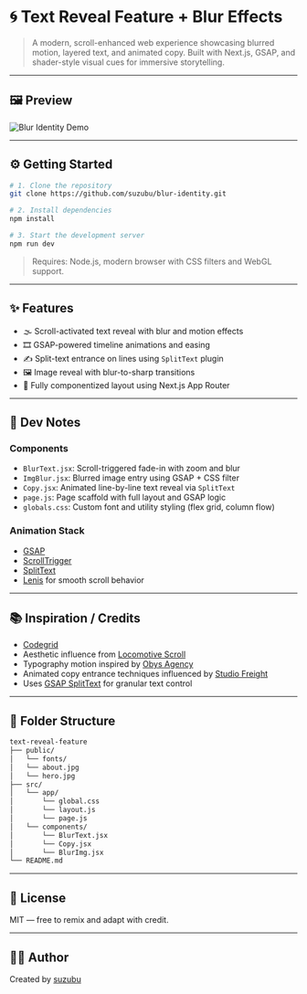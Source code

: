 # 🌀 Text Reveal Feature + Blur Effects
> A modern, scroll-enhanced web experience showcasing blurred motion, layered text, and animated copy. Built with Next.js, GSAP, and shader-style visual cues for immersive storytelling.

---

## 🖼 Preview

![Blur Identity Demo](media/text-reveal.gif)

---

## ⚙️ Getting Started

```bash
# 1. Clone the repository
git clone https://github.com/suzubu/blur-identity.git

# 2. Install dependencies
npm install

# 3. Start the development server
npm run dev
```

> Requires: Node.js, modern browser with CSS filters and WebGL support.

---

## ✨ Features

- 🌫️ Scroll-activated text reveal with blur and motion effects
- 🎞 GSAP-powered timeline animations and easing
- ✍️ Split-text entrance on lines using `SplitText` plugin
- 🖼 Image reveal with blur-to-sharp transitions
- 🧠 Fully componentized layout using Next.js App Router

---

## 🧠 Dev Notes

### Components
- `BlurText.jsx`: Scroll-triggered fade-in with zoom and blur
- `ImgBlur.jsx`: Blurred image entry using GSAP + CSS filter
- `Copy.jsx`: Animated line-by-line text reveal via `SplitText`
- `page.js`: Page scaffold with full layout and GSAP logic
- `globals.css`: Custom font and utility styling (flex grid, column flow)

### Animation Stack
- [GSAP](https://greensock.com/gsap/)
- [ScrollTrigger](https://greensock.com/scrolltrigger/)
- [SplitText](https://greensock.com/splittext/)
- [Lenis](https://github.com/studio-freight/lenis) for smooth scroll behavior

---

## 📚 Inspiration / Credits
- [Codegrid](https://www.youtube.com/watch?v=4A0dP8yMwD8)
- Aesthetic influence from [Locomotive Scroll](https://locomotivemtl.github.io/locomotive-scroll/)
- Typography motion inspired by [Obys Agency](https://obys.agency/)
- Animated copy entrance techniques influenced by [Studio Freight](https://studiofreight.com/)
- Uses [GSAP SplitText](https://greensock.com/splittext/) for granular text control

---

## 📂 Folder Structure

```bash
text-reveal-feature
├── public/
│   └── fonts/
│   └── about.jpg
│   └── hero.jpg
├── src/
│   └── app/
│       └── global.css
│       └── layout.js
│       └── page.js
│   └── components/
│       └── BlurText.jsx
│       └── Copy.jsx
│       └── BlurImg.jsx
└── README.md
```

---

## 📜 License

MIT — free to remix and adapt with credit.

---

## 🙋‍♀️ Author

Created by [suzubu](https://github.com/suzubu)
